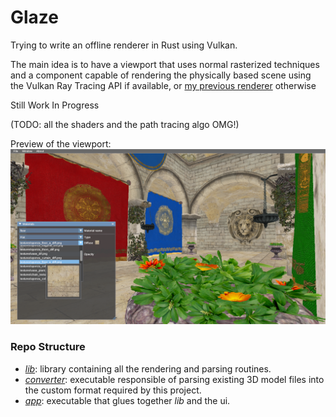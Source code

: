 # Glaze

Trying to write an offline renderer in Rust using Vulkan.

The main idea is to have a viewport that uses normal rasterized techniques and
a component capable of rendering the physically based scene using the
Vulkan Ray Tracing API if available, or
[my previous renderer](http://github.com/davidepi/spectre-light) otherwise

Still Work In Progress

(TODO: all the shaders and the path tracing algo OMG!)

Preview of the viewport:
![viewport preview](resources/readme/interactive.png)

### Repo Structure
- *[lib](lib)*: library containing all the rendering and parsing routines.
- *[converter](converter)*: executable responsible of parsing existing 3D model files into the
custom format required by this project.
- *[app](app)*: executable that glues together *lib* and the ui.
